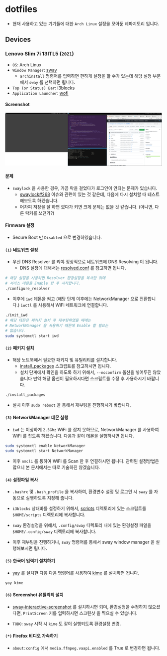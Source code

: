 # dotfiles

* 현재 사용하고 있는 기기들에 대한 `Arch Linux` 설정을 모아둔 레파지토리
입니다.

## Devices

### Lenovo Slim 7i 13ITL5 (`2021`)

* `OS`: Arch Linux
* `Window Manager`: [sway](https://swaywm.org/)
  * `archinstall` 명령어를 입력하면 편하게 설정을 할 수가 있는데
  해당 설정 부분에서 `sway` 를 선택하면 됩니다.
* `Top (or Status) Bar`: [i3blocks](https://github.com/vivien/i3blocks)
* `Application Launcher`: [wofi](https://man.archlinux.org/man/wofi.1.en)

#### Screenshot

![](./230124_Screenshot.png)

#### 문제

* `swaylock` 을 사용한 경우, 가끔 락을 걸었다가 로그인이 안되는 문제가 있습니다.
  * [swaylock#268](https://github.com/swaywm/swaylock/issues/268) 이슈와 관련이 있는 것
  같은데, 다음에 다시 설치할 때 테스트해보도록 하겠습니다.
  * 어차피 저장을 잘 하면 껐다가 키면 크게 문제는 없을 것 같습니다. (아니면, 다른 락커를 쓰던가?)
  
#### Firmware 설정

* Secure Boot 만 `Disabled` 으로 변경하였습니다.

#### `(1)` 네트워크 설정

* 우선 DNS Resolver 를 켜야 정상적으로 네트워크에 DNS Resolving 이 됩니다.
  * DNS 설정에 대해서는 [resolved.conf](./etc/systemd/resolved.conf) 를 참고하면 됩니다.

```bash
# 해당 설정을 사용하면 Resolver 환경설정을 복사한 뒤에
# 서비스 데몬을 Enable 한 후 시작합니다.
./configure_resolver
```

* 이후에 `iwd` 데몬을 켜고 (해당 단계 이후에는 NetworkManager 으로 전환합니다.) `iwctl`
를 사용해서 WiFi 네트워크에 연결합니다.

```bash
./init_iwd
# 해당 데몬은 패키지 설치 후 재부팅하였을 때에는
# NetworkManager 을 사용하기 때문에 Enable 할 필요는
# 없습니다.
sudo systemctl start iwd
```

#### `(2)` 패키지 설치

* 해당 노트북에서 필요한 패키지 및 유틸리티를 설치합니다.
  * [install_packages](./install_packages) 스크립트를 참고하시면 됩니다.
  * 설치 단계에서 확인을 하도록 하기 위해서, `--noconfirm` 옵션을 넣어두진 않았습니다
  만약 해당 옵션이 필요하시다면 스크립트를 수정 후 사용하시기 바랍니다.

```bash
./install_packages
```

* 설치 이후 `sudo reboot` 을 통해서 재부팅을 진행하시기 바랍니다.

#### `(3)` NetworkManager 데몬 실행

* `iwd` 는 이상하게 `2.5Ghz` WiFi 를 잡지 못하므로, NetworkManager 를 사용하여
WiFi 를 잡도록 하겠습니다. 다음과 같이 데몬을 실행하시면 됩니다.

```bash
sudo systemctl enable NetworkManager
sudo systemctl start NetworkManager
```

* 이후 `nmcli` 를 통하여 WiFi 를 Scan 한 후 연결하시면 됩니다. 관련된 설정방법은 많으니
본 문서에서는 따로 기술하진 않겠습니다.

#### `(4)` 설정파일 복사

* `.bashrc` 및 `.bash_profile` 을 복사하여, 환경변수 설정 및 로그인 시 `sway` 를 자동으로 실행하도록
지정해 줍니다.

* `i3blocks` 상태바를 설정하기 위해서, [scripts](./scripts) 디렉토리에 있는 스크립트를
`$HOME/scripts` 디렉토리에 복사합니다.

* `sway` 환경설정을 위해서, `.config/sway` 디렉토리 내에 있는 환경설정 파일을 `$HOME/.config/sway`
디렉토리에 복사합니다.

* 이후 재부팅을 진행하거나, `sway` 명령어를 통해서 sway window manager 을 실행해보시면 됩니다.

#### `(5)` 한국어 입력기 설치하기

* [yay](https://github.com/Jguer/yay) 를 설치한 다음 다음 명령어를 사용하여
[kime](https://github.com/Riey/kime) 를 설치하면 됩니다.

```bash
yay kime
```

#### `(6)` Screenshot 유틸리티 설치

* [sway-interactive-screenshot](https://github.com/moverest/sway-interactive-screenshot)
를 설치하시면 되며, 환경설정을 수정하지 않으셨다면, `PrintScreen` 키를 입력하시면 스크린샷
을 찍으실 수 있습니다.

* `TODO`: `sway` 시작 시 `kime` 도 같이 실행되도록 환경설정 변경.

#### `(*)` Firefox 비디오 가속하기

* `about:config` 에서 `media.ffmpeg.vaapi.enabled` 를 True 로 변경하면 됩니다.